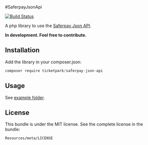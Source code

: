 #SaferpayJsonApi

[![Build Status](https://travis-ci.org/Ticketpark/SaferpayJsonApi.svg?branch=master)](https://travis-ci.org/Ticketpark/SaferpayJsonApi)

A php library to use the [Saferpay Json API](https://test.saferpay.com/jsonapihelp/).

**In development. Feel free to contribute.**

## Installation

Add the library in your composer.json:

```js
composer require ticketpark/saferpay-json-api
```

## Usage
See [example folder](/example).

## License
This bundle is under the MIT license. See the complete license in the bundle:

    Resources/meta/LICENSE
